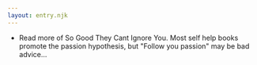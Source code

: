```yaml
---
layout: entry.njk
---
```


- Read more of So Good They Cant Ignore You. Most self help books promote the passion hypothesis, but "Follow you passion" may be bad advice...
